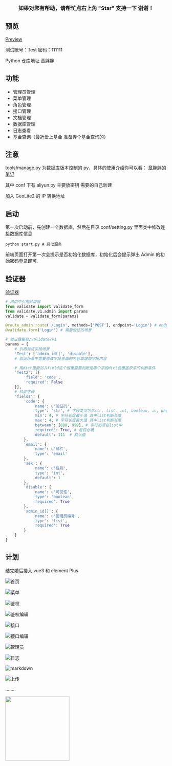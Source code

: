 ### <center>如果对您有帮助，请帮忙点右上角 "Star" 支持一下 谢谢！

## 预览

[Preview](https://test.ig132n.cn/ "Preview")

测试账号：Test 密码：111111

Python 仓库地址 [章胖胖](https://github.com/huzidabanzhang/python-admin "章胖胖")

## 功能

-   管理员管理
-   菜单管理
-   角色管理
-   接口管理
-   文档管理
-   数据库管理
-   日志查看
-   基金查询（最近爱上基金 准备弄个基金查询的）

## 注意

tools/manage.py 为数据库版本控制的 py，具体的使用介绍你可以看： [章胖胖的笔记](https://huzidabanzhang.github.io/notes/2020-03-30.html#python-flask-migrate-%E8%BF%81%E7%A7%BB%E6%95%B0%E6%8D%AE%E5%BA%93 "章胖胖的笔记")

其中 conf 下有 aliyun.py 主要放密钥 需要的自己新建

加入 GeoLite2 的 IP 转换地址

## 启动

第一次启动前，先创建一个数据库，然后在目录 conf/setting.py 里面类中修改连接数据库信息

```shell
python start.py # 启动服务
```

前端页面打开第一次会提示是否初始化数据库，初始化后会提示弹出 Admin 的初始密码登录即可.

## 验证器

[验证器](https://github.com/huzidabanzhang/python-admin/blob/master/trunk/validate/__init__.py "验证器")

```python
# 路由中引用验证器
from validate import validate_form
from validate.v1.admin import params
validate = validate_form(params)

@route_admin.route('/Login', methods=['POST'], endpoint='Login') # endpoint这个一定要加不然报错
@validate.form('Login') # 需要验证的场景
```

```python
# 验证器路径/validate/v1
params = {
    # 引用验证字段场景
    'Test': ['admin_id[]', 'disable'],
    # 验证场景中需要修改字段里面的内容或增加字段内容

    # 用dict里面加入field这个很重要要判断是哪个字段dict会覆盖原来的判断条件
    'Test2': [{
        'field': 'code',
        'required': False
    }],
    # 验证字段
    'fields': {
        'code': {
            'name': u'验证码',
            'type': 'str', # 字段类型包括str, list, int, boolean, ic, phone, email, time
            'min': 4, # 字符长度最小值 其中list判断长度
            'max': 4, # 字符长度最大值 其中list判断长度
            'between': [888, 999], # 字符必须在list中
            'required': True, # 是否必填
            'default': 111  # 默认值
        },
        'email': {
            'name': u'邮件',
            'type': 'email'
        },
        'sex': {
            'name': u'性别',
            'type': 'int',
            'default': 1
        },
        'disable': {
            'name': u'可见性',
            'type': 'boolean',
            'required': True
        },
        'admin_id[]': {
            'name': u'管理员编号',
            'type': 'list',
            'required': True
        }
    }
}
```

## 计划

结完婚后接入 vue3 和 element Plus

![首页](https://github.com/huzidabanzhang/python-admin/blob/master/static/image/markdown/desktop.png "首页")

![菜单](https://github.com/huzidabanzhang/python-admin/blob/master/static/image/markdown/menu.jpg "菜单")

![鉴权](https://github.com/huzidabanzhang/python-admin/blob/master/static/image/markdown/role.jpg "鉴权")

![鉴权编辑](https://github.com/huzidabanzhang/python-admin/blob/master/static/image/markdown/role_edit.jpg "鉴权编辑")

![接口](https://github.com/huzidabanzhang/python-admin/blob/master/static/image/markdown/interface.jpg "接口")

![接口编辑](https://github.com/huzidabanzhang/python-admin/blob/master/static/image/markdown/interface_edit.jpg "接口编辑")

![管理员](https://github.com/huzidabanzhang/python-admin/blob/master/static/image/markdown/admin.jpg "管理员")

![日志](https://github.com/huzidabanzhang/python-admin/blob/master/static/image/markdown/log.jpg "日志")

![markdown](https://github.com/huzidabanzhang/python-admin/blob/master/static/image/markdown/markdown.jpg "markdown")

![上传](https://github.com/huzidabanzhang/python-admin/blob/master/static/image/markdown/upload.jpg "上传")

........

<a href="https://github.com/d2-projects/d2-admin" target="_blank"><img src="https://raw.githubusercontent.com/FairyEver/d2-admin/master/docs/image/d2-admin@2x.png" width="200"></a>
